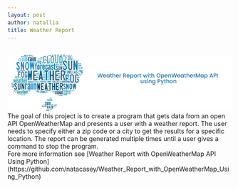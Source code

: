 ```yaml
---
layout: post
author: natallia
title: Weather Report 
---
```

<br>
<img src ="images/weathertrans.png"><br>  
The goal of this project is to create a program that gets data from an open API OpenWeatherMap and presents a user with a weather report. The user needs to specify either a zip code or a city to get the results for a specific location. The report can be generated multiple times until a user gives a command to stop the program.<br>
Fore more information see [Weather Report with OpenWeatherMap API Using Python](https://github.com/natacasey/Weather_Report_with_OpenWeatherMap_Using_Python)
<br>

